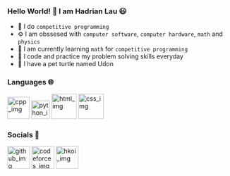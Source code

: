 ### Hello World! 👋 I am Hadrian Lau 😃
- 🧠 I do ```competitive programming```
- ⚙️ I am obssesed with ```computer software```, ```computer hardware```, ```math``` and ```physics```
- 🌱 I am currently learning ```math``` for ```competitive programming```
- 🔨 I code and practice my problem solving skills everyday
- 🐢 I have a pet turtle named Udon
### Languages 🌐
[<img src="https://hadrianlau.com/wp-content/uploads/2023/09/c-logo-icon-0.png" alt="cpp_img" width=50>](https://en.wikipedia.org/wiki/C%2B%2B)
[<img src="https://hadrianlau.com/wp-content/uploads/2023/09/pythonicon.png" alt="python_img" width=42>](https://en.wikipedia.org/wiki/Python_(programming_language))
[<img src="https://hadrianlau.com/wp-content/uploads/2023/09/htmlicon.png" alt="html_img" width=57>](https://en.wikipedia.org/wiki/HTML)
[<img src="https://hadrianlau.com/wp-content/uploads/2023/09/cssimg.png" alt="css_img" width=57>](https://en.wikipedia.org/wiki/CSS)
### Socials 🤝
[<img src="https://hadrianlau.com/wp-content/uploads/2023/09/github.png" alt="github_img" width=51>](https://github.com/LauNeedsA)
[<img src="https://hadrianlau.com/wp-content/uploads/2023/09/free-code-forces-3629285-3031869.png" alt="codeforces_img" width=51>](https://codeforces.com/profile/Lau_Needs_A)
[<img src="https://hadrianlau.com/wp-content/uploads/2023/09/favicon-1-2.png" alt="hkoi_img" width=51>](https://judge.hkoi.org/user/wy_hadrianlau)
